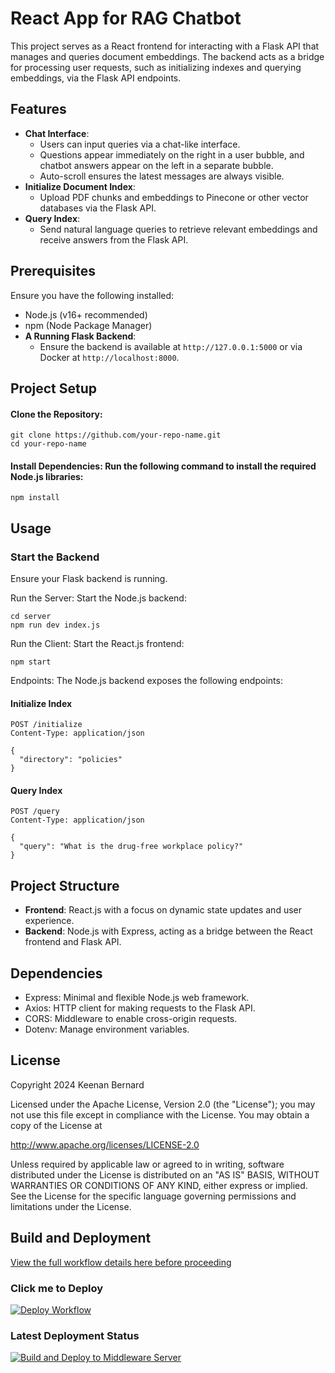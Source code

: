 # React App for RAG Chatbot

This project serves as a React frontend for interacting with a Flask API that manages and queries document embeddings. The backend acts as a bridge for processing user requests, such as initializing indexes and querying embeddings, via the Flask API endpoints.

## Features

- **Chat Interface**:
    - Users can input queries via a chat-like interface.
    - Questions appear immediately on the right in a user bubble, and chatbot answers appear on the left in a separate bubble.
    - Auto-scroll ensures the latest messages are always visible.
- **Initialize Document Index**:
    - Upload PDF chunks and embeddings to Pinecone or other vector databases via the Flask API.
- **Query Index**:
    - Send natural language queries to retrieve relevant embeddings and receive answers from the Flask API.

## Prerequisites

Ensure you have the following installed:

- Node.js (v16+ recommended)
- npm (Node Package Manager)
 - **A Running Flask Backend**:
    - Ensure the backend is available at `http://127.0.0.1:5000` or via Docker at `http://localhost:8000`.

## Project Setup

#### Clone the Repository:
``` 
git clone https://github.com/your-repo-name.git
cd your-repo-name 
```

#### Install Dependencies: Run the following command to install the required Node.js libraries:
```
npm install
```

## Usage

### Start the Backend
Ensure your Flask backend is running.

Run the Server: Start the Node.js backend:
```
cd server
npm run dev index.js
```
Run the Client: Start the React.js frontend:
```
npm start
```

Endpoints: The Node.js backend exposes the following endpoints:
#### **Initialize Index**
```http
POST /initialize
Content-Type: application/json

{
  "directory": "policies"
}
```

#### **Query Index**
```http
POST /query
Content-Type: application/json

{
  "query": "What is the drug-free workplace policy?"
}
```

## Project Structure
- **Frontend**: React.js with a focus on dynamic state updates and user experience.
- **Backend**: Node.js with Express, acting as a bridge between the React frontend and Flask API.

## Dependencies

- Express: Minimal and flexible Node.js web framework.
- Axios: HTTP client for making requests to the Flask API.
- CORS: Middleware to enable cross-origin requests.
- Dotenv: Manage environment variables.

## License
Copyright 2024 Keenan Bernard

Licensed under the Apache License, Version 2.0 (the "License");
you may not use this file except in compliance with the License.
You may obtain a copy of the License at

http://www.apache.org/licenses/LICENSE-2.0

Unless required by applicable law or agreed to in writing, software
distributed under the License is distributed on an "AS IS" BASIS,
WITHOUT WARRANTIES OR CONDITIONS OF ANY KIND, either express or implied.
See the License for the specific language governing permissions and
limitations under the License.


## Build and Deployment
[View the full workflow details here before proceeding](.github/WORKFLOW.md)

### Click me to Deploy
[![Deploy Workflow](https://img.shields.io/badge/Run%20Deployment-%23007ec6?logo=githubactions&logoColor=white&style=for-the-badge)](https://github.com/keenbernard/retrieval-augmented-chatbot-webapp/actions/workflows/deploy.yml)

### Latest Deployment Status
[![Build and Deploy to Middleware Server](https://github.com/keenbernard/retrieval-augmented-chatbot-webapp/actions/workflows/deploy.yml/badge.svg?branch=develop)](https://github.com/keenbernard/retrieval-augmented-chatbot-webapp/actions/workflows/deploy.yml)